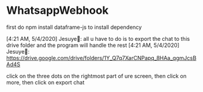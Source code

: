 # WhatsappWebhook
first do  npm install dataframe-js to install dependency

[4:21 AM, 5/4/2020] Jesuye🙂: all u have to do is to export the chat to this drive folder and the program will handle the rest
[4:21 AM, 5/4/2020] Jesuye🙂: https://drive.google.com/drive/folders/1Y_Q7q7XarCNPapq_8HAa_qgmJcsBAd4S


click on the three dots on the rightmost part of ure screen, then click on more, then click on export chat


